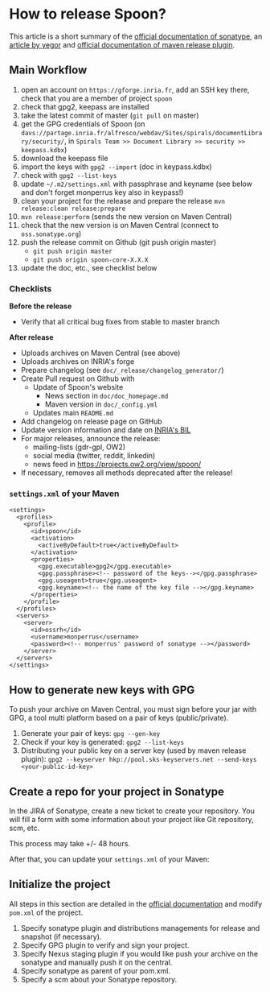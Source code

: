# How to release Spoon?

This article is a short summary of the [official documentation of sonatype](http://central.sonatype.org/pages/ossrh-guide.html), an [article by yegor](http://www.yegor256.com/2014/08/19/how-to-release-to-maven-central.html) and [official documentation of maven release plugin](http://maven.apache.org/maven-release/maven-release-plugin/).

## Main Workflow
1. open an account on `https://gforge.inria.fr`, add an SSH key there, check that you are a member of project `spoon`
1. check that gpg2, keepass are installed
1. take the latest commit of master (`git pull` on master)
1. get the GPG credentials of Spoon (on `davs://partage.inria.fr/alfresco/webdav/Sites/spirals/documentLibrary/security/`, in `Spirals Team >> Document Library >> security >> keepass.kdbx`)
  1. download the keepass file
  1. import the keys with `gpg2 --import` (doc in keypass.kdbx)
  1. check with `gpg2 --list-keys`
1. update  `~/.m2/settings.xml`  with passphrase and keyname (see below and don't forget monperrus key also in keypass!)
1. clean your project for the release and prepare the release `mvn release:clean release:prepare`
1. `mvn release:perform` (sends the new version on Maven Central)
1. check that the new version is on Maven Central (connect to `oss.sonatype.org`)
1. push the release commit on Github (git push origin master)
    - `git push origin master`
    - `git push origin spoon-core-X.X.X`
1. update the doc, etc., see checklist below

### Checklists 

**Before the release**

- Verify that all critical bug fixes from stable to master branch

**After release**

- Uploads archives on Maven Central (see above)
- Uploads archives on INRIA's forge
- Prepare changelog (see `doc/_release/changelog_generator/`)
- Create Pull request on Github with
    - Update of Spoon's website
    	- News section in `doc/doc_homepage.md`
    	- Maven version in `doc/_config.yml`
    - Updates main `README.md`
- Add changelog on release page on GitHub
- Update version information and date on [INRIA's BIL](http://bil.inria.fr/)
- For major releases, announce the release:
  * mailing-lists (gdr-gpl, OW2)
  * social media (twitter, reddit, linkedin)  
  * news feed in https://projects.ow2.org/view/spoon/
- If necessary, removes all methods deprecated after the release!


###  `settings.xml` of your Maven

```
<settings>
  <profiles>
    <profile>
      <id>spoon</id>
      <activation>
        <activeByDefault>true</activeByDefault>
      </activation>
      <properties>
        <gpg.executable>gpg2</gpg.executable>
        <gpg.passphrase><!-- password of the keys--></gpg.passphrase>
        <gpg.useagent>true</gpg.useagent>
        <gpg.keyname><!-- the name of the key file --></gpg.keyname> 
      </properties>
    </profile>
  </profiles>
  <servers>
    <server>
      <id>ossrh</id>
      <username>monperrus</username>
      <password><!-- monperrus' password of sonatype --></password>
    </server>
  </servers>
</settings>
```

## How to generate new keys with GPG

To push your archive on Maven Central, you must sign before your jar with GPG, a tool multi platform based on a pair of keys (public/private).

1. Generate your pair of keys: `gpg --gen-key`
2. Check if your key is generated: `gpg2 --list-keys`
3. Distributing your public key on a server key (used by maven release plugin): `gpg2 --keyserver hkp://pool.sks-keyservers.net --send-keys <your-public-id-key>`


## Create a repo for your project in Sonatype

In the JIRA of Sonatype, create a new ticket to create your repository. You will fill a form with some information about your project like Git repository, scm, etc.

This process may take +/- 48 hours.

After that, you can update your `settings.xml` of your Maven:


## Initialize the project

All steps in this section are detailed in the [official documentation](http://central.sonatype.org/pages/apache-maven.html) and modify `pom.xml` of the project.

1. Specify sonatype plugin and distributions managements for release and snapshot (if necessary).
3. Specify GPG plugin to verify and sign your project.
4. Specify Nexus staging plugin if you would like push your archive on the sonatype and manually push it on the central.
5. Specify sonatype as parent of your pom.xml.
6. Specify a scm about your Sonatype repository.


